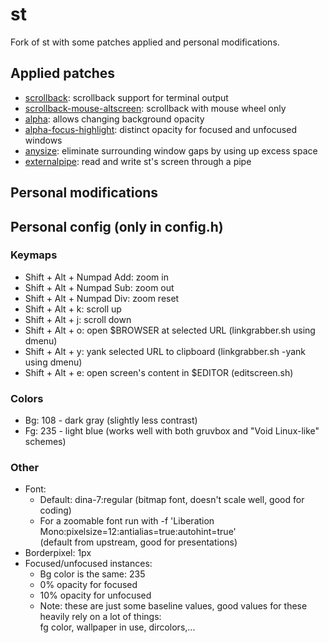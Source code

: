 # st

Fork of st with some patches applied and personal modifications.

## Applied patches

* [scrollback](https://st.suckless.org/patches/scrollback/): scrollback support for terminal output
* [scrollback-mouse-altscreen](https://st.suckless.org/patches/scrollback/): scrollback with mouse wheel only
* [alpha](https://st.suckless.org/patches/alpha/): allows changing background opacity
* [alpha-focus-highlight](https://st.suckless.org/patches/alpha_focus_highlight/): distinct opacity for focused and unfocused windows
* [anysize](https://st.suckless.org/patches/anysize/): eliminate surrounding window gaps by using up excess space
* [externalpipe](https://st.suckless.org/patches/externalpipe/): read and write st's screen through a pipe

## Personal modifications



## Personal config (only in config.h)

### Keymaps

* Shift + Alt + Numpad Add: zoom in
* Shift + Alt + Numpad Sub: zoom out
* Shift + Alt + Numpad Div: zoom reset
* Shift + Alt + k: scroll up
* Shift + Alt + j: scroll down
* Shift + Alt + o: open $BROWSER at selected URL (linkgrabber.sh using dmenu)
* Shift + Alt + y: yank selected URL to clipboard (linkgrabber.sh -yank using dmenu)
* Shift + Alt + e: open screen's content in $EDITOR (editscreen.sh)

### Colors

* Bg: 108 - dark gray (slightly less contrast)
* Fg: 235 - light blue (works well with both gruvbox and "Void Linux-like" schemes)

### Other

* Font:
  * Default: dina-7:regular (bitmap font, doesn't scale well, good for coding)
  * For a zoomable font run with -f 'Liberation Mono:pixelsize=12:antialias=true:autohint=true'<br>(default from upstream, good for presentations)
* Borderpixel: 1px
* Focused/unfocused instances:
  * Bg color is the same: 235
  * 0% opacity for focused
  * 10% opacity for unfocused
  * Note: these are just some baseline values, good values for these heavily rely on a lot of things:<br>fg color, wallpaper in use, dircolors,...

